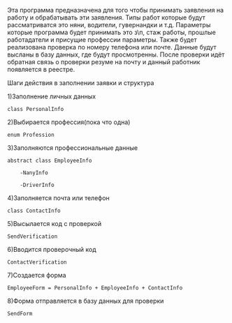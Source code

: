 Эта программа предназначена для того чтобы принимать заявления на работу и обрабатывать эти заявления. 
Типы работ которые будут рассматриватся это няни, водители, гувернандки и т.д. 
Параметры которые программа будет принимать это з\п, стаж работы, прошлые работадатели и присущие профессии параметры.
Также будет реализована проверка по номеру телефона или почте.
Данные будут высланы в базу данных, где будут просмотренны.
После проверки идёт обратная связь о проверки резуме на почту и данный работник появляется в реестре.


Шаги действия в заполнении заявки и структура

1)Заполнение личных данных

    class PersonalInfo

2)Выбирается профессия(пока что одна)

    enum Profession

3)Заполняются профессиональные данные 

    abstract class EmployeeInfo

	    -NanyInfo

	    -DriverInfo

4)Заполняется почта или телефон

    class ContactInfo

5)Высылается код с проверкой
    
    SendVerification

6)Вводится проверочный код
    
    ContactVerification

7)Создается форма 
    
    EmployeeForm = PersonalInfo + EmployeeInfo + ContactInfo

8)Форма отправляется в базу данных для проверки

    SendForm